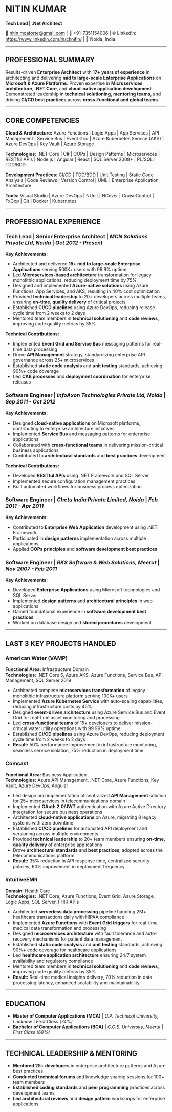 # NITIN KUMAR
**Tech Lead | .Net Architect**

📧 nitin.mcaforte@gmail.com | 📱 +91-7351154006 | 🌐 LinkedIn: https://www.linkedin.com/in/cknitin/ | 📍 Noida, India

---

## PROFESSIONAL SUMMARY

Results-driven **Enterprise Architect** with **17+ years of experience** in architecting and delivering **mid to large-scale Enterprise Applications** on **Microsoft & Azure Platforms**. Proven expertise in **Microservices architecture**, **.NET Core**, and **cloud-native application development**. Demonstrated leadership in **technical solutioning**, **mentoring teams**, and driving **CI/CD best practices** across **cross-functional and global teams**.

---

## CORE COMPETENCIES

**Cloud & Architecture:** Azure Functions | Logic Apps | App Services | API Management | Service Bus | Event Grid | Azure Kubernetes Service (AKS) | Azure DevOps | Key Vault | Azure Storage

**Technologies:** .NET Core | C# | OOPs | Design Patterns | Microservices | RESTful APIs | Node.js | Angular | React | SQL Server 2008+ | PL/SQL | TDD/BDD

**Development Practices:** CI/CD | TDD/BDD | Unit Testing | Static Code Analysis | Code Reviews | Version Control | UML | Enterprise Application Architecture

**Tools:** Visual Studio | Azure DevOps | NUnit | NCover | CruiseControl | FxCop | Git | Docker | Kubernetes

---

## PROFESSIONAL EXPERIENCE

### **Tech Lead | Senior Enterprise Architect** | *MCN Solutions Private Ltd, Noida* | *Oct 2012 - Present*

**Key Achievements:**
- Architected and delivered **15+ mid to large-scale Enterprise Applications** serving 500K+ users with 99.9% uptime
- Led **Microservices-based architecture** transformation for legacy monolithic applications, reducing deployment time by 75%
- Designed and implemented **Azure-native solutions** using Azure Functions, App Services, and AKS, resulting in 40% cost optimization
- Provided **technical leadership** to 20+ developers across multiple teams, ensuring **on-time, quality delivery** of critical projects
- Established **CI/CD pipelines** using Azure DevOps, reducing release cycle time from 2 weeks to 2 days
- Mentored team members in **technical solutioning** and **code reviews**, improving code quality metrics by 35%

**Technical Contributions:**
- Implemented **Event Grid and Service Bus** messaging patterns for real-time data processing
- Drove **API Management** strategy, standardizing enterprise API governance across 25+ microservices
- Established **static code analysis** and **unit testing** standards, achieving 90%+ code coverage
- Led **CAB processes** and **deployment coordination** for enterprise releases

### **Software Engineer** | *InfoAxon Technologies Private Ltd, Noida* | *Sep 2011 - Oct 2012*

**Key Achievements:**
- Designed **cloud-native applications** on Microsoft platforms, contributing to enterprise architecture initiatives
- Implemented **Service Bus** and messaging patterns for enterprise applications
- Collaborated with **cross-functional teams** in delivering mission-critical business applications
- Contributed to **architectural standards** and **best practices** development

**Technical Contributions:**
- Developed **RESTful APIs** using .NET Framework and SQL Server
- Implemented secure configuration management practices
- Built automated workflows for business process optimization

### **Software Engineer** | *Chetu India Private Limited, Noida* | *Feb 2011 - Apr 2011*

**Key Achievements:**
- Contributed to **Enterprise Web Application** development using .NET Framework
- Participated in **design patterns** implementation across multiple applications
- Applied **OOPs principles** and **software development best practices**

### **Software Engineer** | *RKS Software & Web Solutions, Meerut* | *Nov 2007 - Feb 2011*

**Key Achievements:**
- Developed **Enterprise Applications** using Microsoft technologies and SQL Server
- Implemented **design patterns** and **architectural principles** in web applications
- Gained foundational experience in **software development best practices**
- Worked on database design and **stored procedures** development

---

## LAST 3 KEY PROJECTS HANDLED

### **American Water (VAMP)**
**Functional Area:** Infrastructure Domain  
**Technologies:** .NET Core 6, Azure AKS, Azure Functions, Service Bus, API Management, SQL Server 2019
- Architected complete **microservices transformation** of legacy monolithic infrastructure platform serving 100K+ users
- Implemented **Azure Kubernetes Service** with auto-scaling capabilities, reducing infrastructure costs by 45%
- Designed **event-driven architecture** using Azure Service Bus and Event Grid for real-time asset monitoring and processing
- Led **cross-functional teams** of 15+ developers to deliver mission-critical water utility operations with 99.99% uptime
- Established **CI/CD pipelines** using Azure DevOps, reducing deployment cycle time from 2 weeks to 2 days
- **Result:** 50% performance improvement in infrastructure monitoring, seamless service isolation, 75% reduction in deployment time

### **Comcast**
**Functional Area:** Business Application  
**Technologies:** Azure API Management, .NET Core, Azure Functions, Key Vault, Azure DevOps, Angular
- Led design and implementation of centralized **API Management** solution for 25+ microservices in telecommunications domain
- Implemented **OAuth 2.0/JWT** authentication with Azure Active Directory integration for secure business operations
- Architected **cloud-native applications** on Azure, migrating 8 legacy systems with zero downtime
- Established **CI/CD pipelines** for automated API deployment and versioning across multiple environments
- Provided **technical leadership** to 20+ team members ensuring **on-time, quality delivery** of enterprise applications
- Drove **architectural standards** and **best practices**, adopted across the telecommunications platform
- **Result:** 35% reduction in API response time, centralized security policies, 60% improvement in deployment frequency

### **IntuitiveEMR**
**Domain:** Health Care  
**Technologies:** .NET Core, Azure Functions, Event Grid, Azure Storage, Logic Apps, SQL Server, FHIR APIs
- Architected **serverless data processing** pipeline handling 2M+ healthcare transactions daily with HIPAA compliance
- Implemented **Azure Functions** with **Event Grid triggers** for real-time medical data transformation and processing
- Designed **microservices architecture** with fault tolerance and auto-recovery mechanisms for patient data management
- Established **static code analysis** and **unit testing** standards, achieving 90%+ code coverage for healthcare applications
- Led **healthcare application architecture** ensuring 24/7 system availability and regulatory compliance
- Mentored team members in **technical solutioning** and **code reviews**, improving code quality metrics by 35%
- **Result:** Real-time medical insights delivery, 70% reduction in data processing latency, enhanced scalability and maintainability

---

## EDUCATION

- **Master of Computer Applications (MCA)** | *U.P. Technical University, Lucknow* | *First Class (74%)*
- **Bachelor of Computer Applications (BCA)** | *C.C.S. University, Meerut* | *First Class (69%)*

---

## TECHNICAL LEADERSHIP & MENTORING

- **Mentored 25+ developers** in enterprise architecture patterns and Azure best practices
- **Conducted technical forums** and knowledge sharing sessions for 100+ team members
- **Established coding standards** and **peer programming** practices across development teams
- **Led architectural reviews** and **design pattern** workshops for enterprise applications
